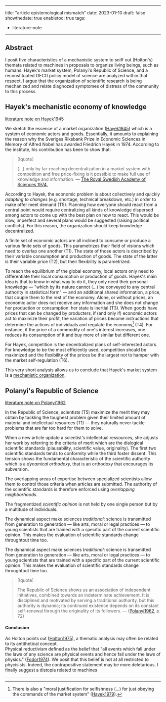 
---
title: "article epistemological mismatch"
date: 2023-01-10
draft: false
showthedate: true
enabletoc: true
tags:
- literature-note
---


## **Abstract**

I posit five characteristics of a mechanistic system to sniff out (Holton's) themata related to machines in proposals to organize living beings, such as humans. 
Hayek's market system, Polanyi's Republic of Science, and a reconstituated OECD policy model of science are analyzed within that respect. 
I argue that the organization of scientific research is being mechanized and relate diagnozed symptomes of distress of the community to this process. 


## Hayek's mechanistic economy of knowledge 

[literature note on Hayek1945](note/literature%20note%20on%20Hayek1945.md)

We sketch the essence of a market organization ([Hayek1945](reference/Hayek1945.md)) which is a system of economic actors and goods. Essentially, it amounts to explaining the reason why the Sveriges Riksbank Prize in Economic Sciences in Memory of Alfred Nobel has awarded Friedrich Hayek in 1974. According to the institute, his contribution has been to show that:

>[!quote]
>
>(...) only by far-reaching decentralization in a market system with competition and free price-fixing is it possible to make full use of knowledge and information. — [The Royal Swedish Academy of Sciences 1974.](https://www.nobelprize.org/prizes/economic-sciences/1974/press-release/)

According to Hayek, the economic problem is about collectively and quickly _adapting to changes_ (e.g. shortage, technical breakdown, etc.) in order to make offer meet demand (T5). Planning how everyone should react from a central point would require centralizing all kinds of knowledge dispersed among actors to come up with the best plan on how to react. This would be slow, imperfect and several plans would be suggested (raising political conflicts). For this reason, the organization should keep knowledge decentralized. 

A finite set of economic actors are all inclined to consume or produce a various finite sets of goods. This parametrizes their field of visions which need to overlap one another (T1). The state of those actors is described by their variable consumption and production of goods. The state of the latter is their variable price (T2), but their flexibility is parametrized.

To reach the equilibrium of the global economy, local actors only need to differentiate their local consumption or production of goods. Hayek's main idea is that to know in what way to do it, they only need their personal knowledge — "which by its nature cannot (...) be conveyed to any central authority in statistical form" — and an additional shared information, a price, that couple them to the rest of the economy. Alone, or without prices, an economic actor does not receive any information and she does not change her production or consumption: her state is inertial (T3). When goods have prices that can be changed by producters, if (and only if) economic actors act to maximize their profit, the variation of prices become instructions that determine the actions of individuals and regulate the economy[^1] (T4). For instance, if the price of a commodity of one's interest increases, one reduces its consumption of it and buy more of similar but different one. 

For Hayek, competition is the decentralized plans of self-interested actors. For knowledge to be the most efficiently used, competition should be maximized and the flexibility of the prices be the largest not to hamper with the market self-regulation (T6). 

This very short analysis allows us to conclude that Hayek's market system is a [mechanistic organization](concept/mechanistic%20organization.md). 

## Polanyi's Republic of Science

[literature note on Polanyi1962](note/literature%20note%20on%20Polanyi1962.md)

In the Republic of Science, scientists (T5) maximize the merit they may obtain by tackling the toughest problem given their limited amount of material and intellectual resources (T1) — they naturally never tackle problems that are far too hard for them to solve.

When a new article update a scientist's intellectual ressources, she adjusts her work by referring to the criteria of merit which are the dialogical scientific standards (plausability, scientific value, originality). The first two scientific standards tends to conformity while the third foster dissent. This tension shows the fundamental characteristic of the scientific authority which is a _dynamical orthodoxy,_ that is an orthodoxy that encourages its subversion. 

The overlapping areas of expertise between specialized scientists allow them to control those criteria when articles are submitted. The authority of the scientific standards is therefore enforced using _overlapping neighborhoods_. 

The fragmentized _scientific opinion_ is not held by one single person but by a multitude of individuals. 

The dynamical aspect make sciences _traditional_: science is transmitted from generation to generation — like arts, moral or legal practices — to young scientists that are trained with a specific part of the current scientific opinion. This makes the evaluation of scientific standards change throughtout time too. 

 The dynamical aspect make sciences _traditional_: science is transmitted from generation to generation — like arts, moral or legal practices — to young scientists that are trained with a specific part of the current scientific opinion. This makes the evaluation of scientific standards change throughtout time too. 



> [!quote] 
>
>The Republic of Science shows us an association of independent initiatives, combined towards an indeterminate achievement. It is disciplined and motivated by serving a traditional authority, but this authority is dynamic; its continued existence depends on its constant self-renewal through the originality of its followers. —  ([Polanyi1962](reference/Polanyi1962.md), p. 72)  


 

#### Conclusion
As Holton points out ([Holton1975](reference/Holton1975.md)), a thematic analysis may often be related to its antithetical concept.   
Physical reductivism defined as the belief that "all events which fall under the laws of any science are physical events and hence fall under the laws of physics." ([Fodor1974](reference/Fodor1974.md)). 
We posit that this belief is not at all restricted to phycisists. Indeed, the contrapositive statement may be more deletarious. 
I finally suggest a distopia related to machines







--------
[^1]: There is also a "moral justification for selfishness (...) for just obeying the commands of the market system" ([Hayek1979](reference/Hayek1979.md)). 